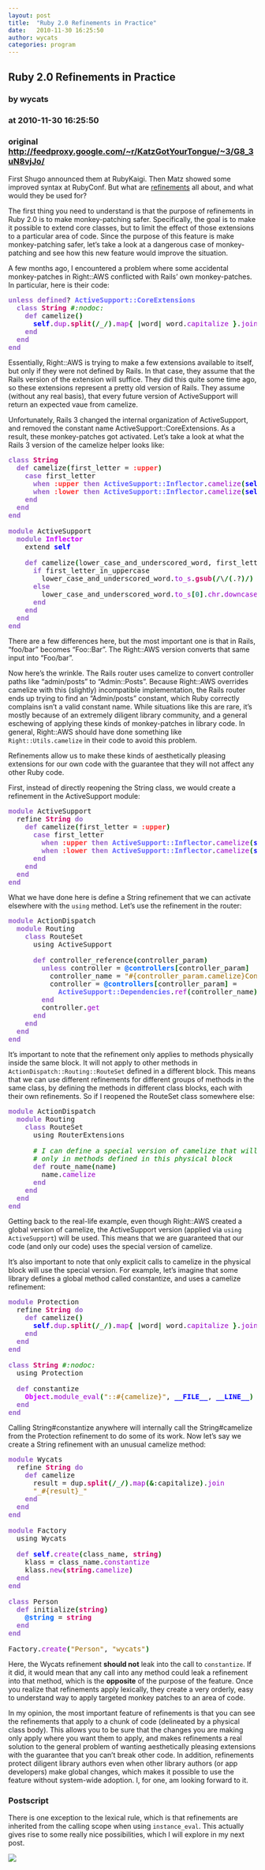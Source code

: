 ```yaml
---
layout: post
title:  "Ruby 2.0 Refinements in Practice"
date:   2010-11-30 16:25:50
author: wycats
categories: program
---
```


## Ruby 2.0 Refinements in Practice
### by wycats
### at 2010-11-30 16:25:50
### original <http://feedproxy.google.com/~r/KatzGotYourTongue/~3/G8_3uN8vjJo/>

<p>First Shugo announced them at RubyKaigi. Then Matz showed some improved syntax at RubyConf. But what are <a href="http://redmine.ruby-lang.org/issues/show/4085">refinements</a> all about, and what would they be used for?</p>
<p>The first thing you need to understand is that the purpose of refinements in Ruby 2.0 is to make monkey-patching safer. Specifically, the goal is to make it possible to extend core classes, but to limit the effect of those extensions to a particular area of code. Since the purpose of this feature is make monkey-patching safer, let’s take a look at a dangerous case of monkey-patching and see how this new feature would improve the situation.</p>
<p>A few months ago, I encountered a problem where some accidental monkey-patches in Right::AWS conflicted with Rails’ own monkey-patches. In particular, here is their code:</p>

<div><div><pre style="font-family:monospace"><span style="color:#9966cc;font-weight:bold">unless</span> <span style="color:#9966cc;font-weight:bold">defined</span>? <span style="color:#6666ff;font-weight:bold">ActiveSupport::CoreExtensions</span>
  <span style="color:#9966cc;font-weight:bold">class</span> <span style="color:#cc0066;font-weight:bold">String</span> <span style="color:#008000;font-style:italic">#:nodoc:</span>
    <span style="color:#9966cc;font-weight:bold">def</span> camelize<span style="color:#006600;font-weight:bold">(</span><span style="color:#006600;font-weight:bold">)</span>
      <span style="color:#0000ff;font-weight:bold">self</span>.<span style="color:#9900cc">dup</span>.<span style="color:#cc0066;font-weight:bold">split</span><span style="color:#006600;font-weight:bold">(</span><span style="color:#006600;font-weight:bold">/</span>_<span style="color:#006600;font-weight:bold">/</span><span style="color:#006600;font-weight:bold">)</span>.<span style="color:#9900cc">map</span><span style="color:#006600;font-weight:bold">{</span> <span style="color:#006600;font-weight:bold">|</span>word<span style="color:#006600;font-weight:bold">|</span> word.<span style="color:#9900cc">capitalize</span> <span style="color:#006600;font-weight:bold">}</span>.<span style="color:#9900cc">join</span><span style="color:#006600;font-weight:bold">(</span><span style="color:#996600">''</span><span style="color:#006600;font-weight:bold">)</span>
    <span style="color:#9966cc;font-weight:bold">end</span>
  <span style="color:#9966cc;font-weight:bold">end</span>
<span style="color:#9966cc;font-weight:bold">end</span></pre></div></div>

<p>Essentially, Right::AWS is trying to make a few extensions available to itself, but only if they were not defined by Rails. In that case, they assume that the Rails version of the extension will suffice. They did this quite some time ago, so these extensions represent a pretty old version of Rails. They assume (without any real basis), that every future version of ActiveSupport will return an expected vaue from camelize.</p>
<p>Unfortunately, Rails 3 changed the internal organization of ActiveSupport, and removed the constant name ActiveSupport::CoreExtensions. As a result, these monkey-patches got activated. Let’s take a look at what the Rails 3 version of the camelize helper looks like:</p>

<div><div><pre style="font-family:monospace"><span style="color:#9966cc;font-weight:bold">class</span> <span style="color:#cc0066;font-weight:bold">String</span>
  <span style="color:#9966cc;font-weight:bold">def</span> camelize<span style="color:#006600;font-weight:bold">(</span>first_letter = <span style="color:#ff3333;font-weight:bold">:upper</span><span style="color:#006600;font-weight:bold">)</span>
    <span style="color:#9966cc;font-weight:bold">case</span> first_letter
      <span style="color:#9966cc;font-weight:bold">when</span> <span style="color:#ff3333;font-weight:bold">:upper</span> <span style="color:#9966cc;font-weight:bold">then</span> <span style="color:#6666ff;font-weight:bold">ActiveSupport::Inflector</span>.<span style="color:#9900cc">camelize</span><span style="color:#006600;font-weight:bold">(</span><span style="color:#0000ff;font-weight:bold">self</span>, <span style="color:#0000ff;font-weight:bold">true</span><span style="color:#006600;font-weight:bold">)</span>
      <span style="color:#9966cc;font-weight:bold">when</span> <span style="color:#ff3333;font-weight:bold">:lower</span> <span style="color:#9966cc;font-weight:bold">then</span> <span style="color:#6666ff;font-weight:bold">ActiveSupport::Inflector</span>.<span style="color:#9900cc">camelize</span><span style="color:#006600;font-weight:bold">(</span><span style="color:#0000ff;font-weight:bold">self</span>, <span style="color:#0000ff;font-weight:bold">false</span><span style="color:#006600;font-weight:bold">)</span>
    <span style="color:#9966cc;font-weight:bold">end</span>
  <span style="color:#9966cc;font-weight:bold">end</span>
<span style="color:#9966cc;font-weight:bold">end</span>
 
<span style="color:#9966cc;font-weight:bold">module</span> ActiveSupport
  <span style="color:#9966cc;font-weight:bold">module</span> <span style="color:#cc00ff;font-weight:bold">Inflector</span>
    extend <span style="color:#0000ff;font-weight:bold">self</span>
 
    <span style="color:#9966cc;font-weight:bold">def</span> camelize<span style="color:#006600;font-weight:bold">(</span>lower_case_and_underscored_word, first_letter_in_uppercase = <span style="color:#0000ff;font-weight:bold">true</span><span style="color:#006600;font-weight:bold">)</span>
      <span style="color:#9966cc;font-weight:bold">if</span> first_letter_in_uppercase
        lower_case_and_underscored_word.<span style="color:#9900cc">to_s</span>.<span style="color:#cc0066;font-weight:bold">gsub</span><span style="color:#006600;font-weight:bold">(</span><span style="color:#006600;font-weight:bold">/</span>\<span style="color:#006600;font-weight:bold">/</span><span style="color:#006600;font-weight:bold">(</span>.?<span style="color:#006600;font-weight:bold">)</span><span style="color:#006600;font-weight:bold">/</span><span style="color:#006600;font-weight:bold">)</span> <span style="color:#006600;font-weight:bold">{</span> <span style="color:#996600">&quot;::#{$1.upcase}&quot;</span> <span style="color:#006600;font-weight:bold">}</span>.<span style="color:#cc0066;font-weight:bold">gsub</span><span style="color:#006600;font-weight:bold">(</span><span style="color:#006600;font-weight:bold">/</span><span style="color:#006600;font-weight:bold">(</span>?:^<span style="color:#006600;font-weight:bold">|</span>_<span style="color:#006600;font-weight:bold">)</span><span style="color:#006600;font-weight:bold">(</span>.<span style="color:#006600;font-weight:bold">)</span><span style="color:#006600;font-weight:bold">/</span><span style="color:#006600;font-weight:bold">)</span> <span style="color:#006600;font-weight:bold">{</span> $1.<span style="color:#9900cc">upcase</span> <span style="color:#006600;font-weight:bold">}</span>
      <span style="color:#9966cc;font-weight:bold">else</span>
        lower_case_and_underscored_word.<span style="color:#9900cc">to_s</span><span style="color:#006600;font-weight:bold">[</span><span style="color:#006666">0</span><span style="color:#006600;font-weight:bold">]</span>.<span style="color:#9900cc">chr</span>.<span style="color:#9900cc">downcase</span> <span style="color:#006600;font-weight:bold">+</span> camelize<span style="color:#006600;font-weight:bold">(</span>lower_case_and_underscored_word<span style="color:#006600;font-weight:bold">)</span><span style="color:#006600;font-weight:bold">[</span>1..<span style="color:#006600;font-weight:bold">-</span><span style="color:#006666">1</span><span style="color:#006600;font-weight:bold">]</span>
      <span style="color:#9966cc;font-weight:bold">end</span>
    <span style="color:#9966cc;font-weight:bold">end</span>
  <span style="color:#9966cc;font-weight:bold">end</span>
<span style="color:#9966cc;font-weight:bold">end</span></pre></div></div>

<p>There are a few differences here, but the most important one is that in Rails, “foo/bar” becomes “Foo::Bar”. The Right::AWS version converts that same input into “Foo/bar”.</p>
<p>Now here’s the wrinkle. The Rails router uses camelize to convert controller paths like “admin/posts” to “Admin::Posts”. Because Right::AWS overrides camelize with this (slightly) incompatible implementation, the Rails router ends up trying to find an “Admin/posts” constant, which Ruby correctly complains isn’t a valid constant name. While situations like this are rare, it’s mostly because of an extremely diligent library community, and a general eschewing of applying these kinds of monkey-patches in library code. In general, Right::AWS should have done something like <code>Right::Utils.camelize</code> in their code to avoid this problem.</p>
<p>Refinements allow us to make these kinds of aesthetically pleasing extensions for our own code with the guarantee that they will not affect any other Ruby code.</p>
<p>First, instead of directly reopening the String class, we would create a refinement in the ActiveSupport module:</p>

<div><div><pre style="font-family:monospace"><span style="color:#9966cc;font-weight:bold">module</span> ActiveSupport
  refine <span style="color:#cc0066;font-weight:bold">String</span> <span style="color:#9966cc;font-weight:bold">do</span>
    <span style="color:#9966cc;font-weight:bold">def</span> camelize<span style="color:#006600;font-weight:bold">(</span>first_letter = <span style="color:#ff3333;font-weight:bold">:upper</span><span style="color:#006600;font-weight:bold">)</span>
      <span style="color:#9966cc;font-weight:bold">case</span> first_letter
        <span style="color:#9966cc;font-weight:bold">when</span> <span style="color:#ff3333;font-weight:bold">:upper</span> <span style="color:#9966cc;font-weight:bold">then</span> <span style="color:#6666ff;font-weight:bold">ActiveSupport::Inflector</span>.<span style="color:#9900cc">camelize</span><span style="color:#006600;font-weight:bold">(</span><span style="color:#0000ff;font-weight:bold">self</span>, <span style="color:#0000ff;font-weight:bold">true</span><span style="color:#006600;font-weight:bold">)</span>
        <span style="color:#9966cc;font-weight:bold">when</span> <span style="color:#ff3333;font-weight:bold">:lower</span> <span style="color:#9966cc;font-weight:bold">then</span> <span style="color:#6666ff;font-weight:bold">ActiveSupport::Inflector</span>.<span style="color:#9900cc">camelize</span><span style="color:#006600;font-weight:bold">(</span><span style="color:#0000ff;font-weight:bold">self</span>, <span style="color:#0000ff;font-weight:bold">false</span><span style="color:#006600;font-weight:bold">)</span>
      <span style="color:#9966cc;font-weight:bold">end</span>
    <span style="color:#9966cc;font-weight:bold">end</span>
  <span style="color:#9966cc;font-weight:bold">end</span>
<span style="color:#9966cc;font-weight:bold">end</span></pre></div></div>

<p>What we have done here is define a String refinement that we can activate elsewhere with the <code>using</code> method. Let’s use the refinement in the router:</p>

<div><div><pre style="font-family:monospace"><span style="color:#9966cc;font-weight:bold">module</span> ActionDispatch
  <span style="color:#9966cc;font-weight:bold">module</span> Routing
    <span style="color:#9966cc;font-weight:bold">class</span> RouteSet
      using ActiveSupport
 
      <span style="color:#9966cc;font-weight:bold">def</span> controller_reference<span style="color:#006600;font-weight:bold">(</span>controller_param<span style="color:#006600;font-weight:bold">)</span>
        <span style="color:#9966cc;font-weight:bold">unless</span> controller = <span style="color:#0066ff;font-weight:bold">@controllers</span><span style="color:#006600;font-weight:bold">[</span>controller_param<span style="color:#006600;font-weight:bold">]</span>
          controller_name = <span style="color:#996600">&quot;#{controller_param.camelize}Controller&quot;</span>
          controller = <span style="color:#0066ff;font-weight:bold">@controllers</span><span style="color:#006600;font-weight:bold">[</span>controller_param<span style="color:#006600;font-weight:bold">]</span> =
            <span style="color:#6666ff;font-weight:bold">ActiveSupport::Dependencies</span>.<span style="color:#9900cc">ref</span><span style="color:#006600;font-weight:bold">(</span>controller_name<span style="color:#006600;font-weight:bold">)</span>
        <span style="color:#9966cc;font-weight:bold">end</span>
        controller.<span style="color:#9900cc">get</span>
      <span style="color:#9966cc;font-weight:bold">end</span>      
    <span style="color:#9966cc;font-weight:bold">end</span>
  <span style="color:#9966cc;font-weight:bold">end</span>
<span style="color:#9966cc;font-weight:bold">end</span></pre></div></div>

<p>It’s important to note that the refinement only applies to methods physically inside the same block. It will not apply to other methods in <code>ActionDispatch::Routing::RouteSet</code> defined in a different block. This means that we can use different refinements for different groups of methods in the same class, by defining the methods in different class blocks, each with their own refinements. So if I reopened the RouteSet class somewhere else:</p>

<div><div><pre style="font-family:monospace"><span style="color:#9966cc;font-weight:bold">module</span> ActionDispatch
  <span style="color:#9966cc;font-weight:bold">module</span> Routing
    <span style="color:#9966cc;font-weight:bold">class</span> RouteSet
      using RouterExtensions
 
      <span style="color:#008000;font-style:italic"># I can define a special version of camelize that will be used</span>
      <span style="color:#008000;font-style:italic"># only in methods defined in this physical block</span>
      <span style="color:#9966cc;font-weight:bold">def</span> route_name<span style="color:#006600;font-weight:bold">(</span>name<span style="color:#006600;font-weight:bold">)</span>
        name.<span style="color:#9900cc">camelize</span>
      <span style="color:#9966cc;font-weight:bold">end</span>
    <span style="color:#9966cc;font-weight:bold">end</span>
  <span style="color:#9966cc;font-weight:bold">end</span>
<span style="color:#9966cc;font-weight:bold">end</span></pre></div></div>

<p>Getting back to the real-life example, even though Right::AWS created a global version of camelize, the ActiveSupport version (applied via <code>using ActiveSupport</code>) will be used. This means that we are guaranteed that our code (and only our code) uses the special version of camelize.</p>
<p>It’s also important to note that only explicit calls to camelize in the physical block will use the special version. For example, let’s imagine that some library defines a global method called constantize, and uses a camelize refinement:</p>

<div><div><pre style="font-family:monospace"><span style="color:#9966cc;font-weight:bold">module</span> Protection
  refine <span style="color:#cc0066;font-weight:bold">String</span> <span style="color:#9966cc;font-weight:bold">do</span>
    <span style="color:#9966cc;font-weight:bold">def</span> camelize<span style="color:#006600;font-weight:bold">(</span><span style="color:#006600;font-weight:bold">)</span>
      <span style="color:#0000ff;font-weight:bold">self</span>.<span style="color:#9900cc">dup</span>.<span style="color:#cc0066;font-weight:bold">split</span><span style="color:#006600;font-weight:bold">(</span><span style="color:#006600;font-weight:bold">/</span>_<span style="color:#006600;font-weight:bold">/</span><span style="color:#006600;font-weight:bold">)</span>.<span style="color:#9900cc">map</span><span style="color:#006600;font-weight:bold">{</span> <span style="color:#006600;font-weight:bold">|</span>word<span style="color:#006600;font-weight:bold">|</span> word.<span style="color:#9900cc">capitalize</span> <span style="color:#006600;font-weight:bold">}</span>.<span style="color:#9900cc">join</span><span style="color:#006600;font-weight:bold">(</span><span style="color:#996600">''</span><span style="color:#006600;font-weight:bold">)</span>
    <span style="color:#9966cc;font-weight:bold">end</span>
  <span style="color:#9966cc;font-weight:bold">end</span>
<span style="color:#9966cc;font-weight:bold">end</span>
 
<span style="color:#9966cc;font-weight:bold">class</span> <span style="color:#cc0066;font-weight:bold">String</span> <span style="color:#008000;font-style:italic">#:nodoc:</span>
  using Protection
 
  <span style="color:#9966cc;font-weight:bold">def</span> constantize
    <span style="color:#cc00ff;font-weight:bold">Object</span>.<span style="color:#9900cc">module_eval</span><span style="color:#006600;font-weight:bold">(</span><span style="color:#996600">&quot;::#{camelize}&quot;</span>, <span style="color:#0000ff;font-weight:bold">__FILE__</span>, <span style="color:#0000ff;font-weight:bold">__LINE__</span><span style="color:#006600;font-weight:bold">)</span>
  <span style="color:#9966cc;font-weight:bold">end</span>
<span style="color:#9966cc;font-weight:bold">end</span></pre></div></div>

<p>Calling String#constantize anywhere will internally call the String#camelize from the Protection refinement to do some of its work. Now let’s say we create a String refinement with an unusual camelize method:</p>

<div><div><pre style="font-family:monospace"><span style="color:#9966cc;font-weight:bold">module</span> Wycats
  refine <span style="color:#cc0066;font-weight:bold">String</span> <span style="color:#9966cc;font-weight:bold">do</span>
    <span style="color:#9966cc;font-weight:bold">def</span> camelize
      result = dup.<span style="color:#cc0066;font-weight:bold">split</span><span style="color:#006600;font-weight:bold">(</span><span style="color:#006600;font-weight:bold">/</span>_<span style="color:#006600;font-weight:bold">/</span><span style="color:#006600;font-weight:bold">)</span>.<span style="color:#9900cc">map</span><span style="color:#006600;font-weight:bold">(</span><span style="color:#006600;font-weight:bold">&amp;</span>:capitalize<span style="color:#006600;font-weight:bold">)</span>.<span style="color:#9900cc">join</span>
      <span style="color:#996600">&quot;_#{result}_&quot;</span>
    <span style="color:#9966cc;font-weight:bold">end</span>
  <span style="color:#9966cc;font-weight:bold">end</span>
<span style="color:#9966cc;font-weight:bold">end</span>
 
<span style="color:#9966cc;font-weight:bold">module</span> Factory
  using Wycats
 
  <span style="color:#9966cc;font-weight:bold">def</span> <span style="color:#0000ff;font-weight:bold">self</span>.<span style="color:#9900cc">create</span><span style="color:#006600;font-weight:bold">(</span>class_name, <span style="color:#cc0066;font-weight:bold">string</span><span style="color:#006600;font-weight:bold">)</span>
    klass = class_name.<span style="color:#9900cc">constantize</span>
    klass.<span style="color:#9900cc">new</span><span style="color:#006600;font-weight:bold">(</span><span style="color:#cc0066;font-weight:bold">string</span>.<span style="color:#9900cc">camelize</span><span style="color:#006600;font-weight:bold">)</span>
  <span style="color:#9966cc;font-weight:bold">end</span>
<span style="color:#9966cc;font-weight:bold">end</span>
 
<span style="color:#9966cc;font-weight:bold">class</span> Person
  <span style="color:#9966cc;font-weight:bold">def</span> initialize<span style="color:#006600;font-weight:bold">(</span><span style="color:#cc0066;font-weight:bold">string</span><span style="color:#006600;font-weight:bold">)</span>
    <span style="color:#0066ff;font-weight:bold">@string</span> = <span style="color:#cc0066;font-weight:bold">string</span>
  <span style="color:#9966cc;font-weight:bold">end</span>
<span style="color:#9966cc;font-weight:bold">end</span>
 
Factory.<span style="color:#9900cc">create</span><span style="color:#006600;font-weight:bold">(</span><span style="color:#996600">&quot;Person&quot;</span>, <span style="color:#996600">&quot;wycats&quot;</span><span style="color:#006600;font-weight:bold">)</span></pre></div></div>

<p>Here, the Wycats refinement <strong>should not</strong> leak into the call to <code>constantize</code>. If it did, it would mean that any call into any method could leak a refinement into that method, which is the <strong>opposite</strong> of the purpose of the feature. Once you realize that refinements apply lexically, they create a very orderly, easy to understand way to apply targeted monkey patches to an area of code.</p>
<p>In my opinion, the most important feature of refinements is that you can see the refinements that apply to a chunk of code (delineated by a physical class body). This allows you to be sure that the changes you are making only apply where you want them to apply, and makes refinements a real solution to the general problem of wanting aesthetically pleasing extensions with the guarantee that you can’t break other code. In addition, refinements protect diligent library authors even when other library authors (or app developers) make global changes, which makes it possible to use the feature without system-wide adoption. I, for one, am looking forward to it.</p>
<h3>Postscript</h3>
<p>There is one exception to the lexical rule, which is that refinements are inherited from the calling scope when using <code>instance_eval</code>. This actually gives rise to some really nice possibilities, which I will explore in my next post. </p>

<div>
<a href="http://feeds.feedburner.com/~ff/KatzGotYourTongue?a=G8_3uN8vjJo:mhG--9HgCMY:yIl2AUoC8zA"><img src="http://feeds.feedburner.com/~ff/KatzGotYourTongue?d=yIl2AUoC8zA" border="0"></a>
</div><img src="http://feeds.feedburner.com/~r/KatzGotYourTongue/~4/G8_3uN8vjJo" height="1" width="1">